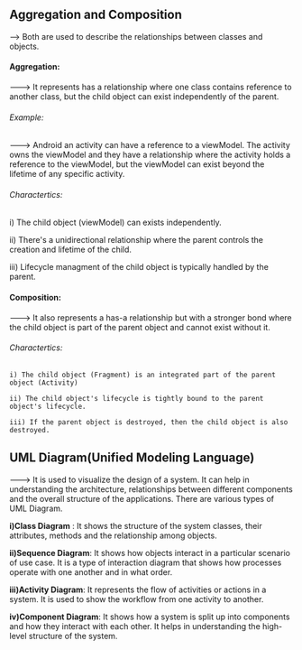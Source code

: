 ## Aggregation and Composition

--> Both are used to describe the relationships between classes and objects.

#### Aggregation:

---> It represents has a relationship where one class contains reference to another class, but the child object can exist independently of the parent.

###### Example:

  ---> Android an activity can have a reference to a viewModel. The activity owns the viewModel and they have a relationship where the activity holds a reference to the viewModel, but the viewModel can exist beyond the lifetime of any specific activity.

###### Charactertics:

   i) The child object (viewModel) can exists independently.

   ii) There's a unidirectional relationship where the parent controls the creation and lifetime of the child.

   iii) Lifecycle managment of the child object is typically handled by the parent.

   
#### Composition:

 ---> It also represents a has-a relationship but with a stronger bond where the child object is part of the parent object and cannot exist without it.

###### Charactertics:

    i) The child object (Fragment) is an integrated part of the parent object (Activity)

    ii) The child object's lifecycle is tightly bound to the parent object's lifecycle.

    iii) If the parent object is destroyed, then the child object is also destroyed.


## UML Diagram(Unified Modeling Language)

---> It is used to visualize the design of a system. It can help in understanding the architecture, relationships between different components and the overall structure of the applications. There are various types of UML Diagram.

  **i)Class Diagram** : It shows the structure of the system classes, their attributes, methods  and the relationship among objects.

  **ii)Sequence Diagram**: It shows how objects interact in a particular scenario of use case. It is a type of interaction diagram that shows how processes operate with one another and in what order.

  **iii)Activity Diagram**: It represents the flow of activities or actions in a system. It is used to show the workflow from one activity to another.

  **iv)Component Diagram**: It shows how a system is split up into components and how they interact with each other. It helps in understanding the high-level structure of the system.


